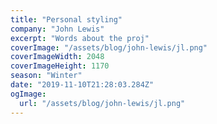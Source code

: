 ```yaml
---
title: "Personal styling"
company: "John Lewis"
excerpt: "Words about the proj"
coverImage: "/assets/blog/john-lewis/jl.png"
coverImageWidth: 2048
coverImageHeight: 1170
season: "Winter"
date: "2019-11-10T21:28:03.284Z"
ogImage:
  url: "/assets/blog/john-lewis/jl.png"
---
```

